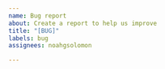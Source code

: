 ```yaml
---
name: Bug report
about: Create a report to help us improve
title: "[BUG]"
labels: bug
assignees: noahgsolomon

---
```



